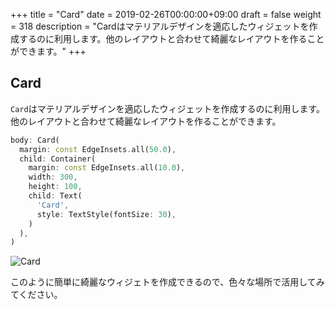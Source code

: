 +++
title = "Card"
date = 2019-02-26T00:00:00+09:00
draft = false
weight = 318
description = "Cardはマテリアルデザインを適応したウィジェットを作成するのに利用します。他のレイアウトと合わせて綺麗なレイアウトを作ることができます。"
+++

## Card

``Card``はマテリアルデザインを適応したウィジェットを作成するのに利用します。   
他のレイアウトと合わせて綺麗なレイアウトを作ることができます。

```dart
body: Card(
  margin: const EdgeInsets.all(50.0),
  child: Container(
    margin: const EdgeInsets.all(10.0),
    width: 300,
    height: 100,
    child: Text(
      'Card',
      style: TextStyle(fontSize: 30),
    )
  ),
)
```

<img src="/images/basic/layout/08/card_01.png" style="min-width:300px;max-width:600px;" alt="Card"/>

このように簡単に綺麗なウィジェトを作成できるので、色々な場所で活用してみてください。
